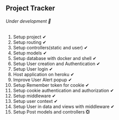 ## Project Tracker
###### Under development 👷

1. Setup project ✔
2. Setup routing ✔
3. Setup controllers(static and user) ✔
4. Setup models ✔
5. Setup database with docker and shell ✔
6. Setup User creation and Authentication ✔
7. Setup User login ✔
8. Host application on heroku ✔
9. Improve User Alert popup ✔
10. Setup Remember token for cookie ✔
11. Setup cookie authentication and authorization ✔
12. Setup middleware ✔
13. Setup user context ✔
14. Setup User in data and views with middleware ✔
15. Setup Post models and controllers ❎


